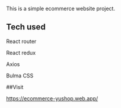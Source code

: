 This is a simple ecommerce website project.

## Tech used
React router

React redux

Axios

Bulma CSS


##Visit

https://ecommerce-yushop.web.app/
